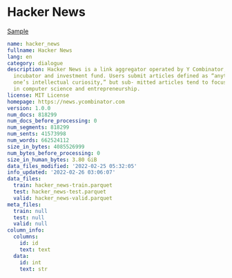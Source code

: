 # Hacker News
 
[Sample](../sample/hacker_news.txt)
 
<!-- MARKDOWN-AUTO-DOCS:START (CODE:src=../../../ekorpkit/resources/corpora/hacker_news.yaml) -->
<!-- The below code snippet is automatically added from ../../../ekorpkit/resources/corpora/hacker_news.yaml -->
```yaml
name: hacker_news
fullname: Hacker News
lang: en
category: dialogue
description: Hacker News is a link aggregator operated by Y Combinator, a startup
  incubator and investment fund. Users submit articles defined as “anything that gratifies
  one’s intellectual curiosity,” but sub- mitted articles tend to focus on topics
  in computer science and entrepreneurship.
license: MIT License
homepage: https://news.ycombinator.com
version: 1.0.0
num_docs: 818299
num_docs_before_processing: 0
num_segments: 818299
num_sents: 41573998
num_words: 662524112
size_in_bytes: 4085526999
num_bytes_before_processing: 0
size_in_human_bytes: 3.80 GiB
data_files_modified: '2022-02-25 05:32:05'
info_updated: '2022-02-26 03:06:07'
data_files:
  train: hacker_news-train.parquet
  test: hacker_news-test.parquet
  valid: hacker_news-valid.parquet
meta_files:
  train: null
  test: null
  valid: null
column_info:
  columns:
    id: id
    text: text
  data:
    id: int
    text: str
```
<!-- MARKDOWN-AUTO-DOCS:END -->
